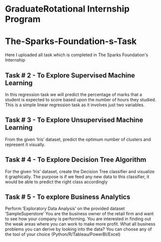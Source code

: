 # GraduateRotational Internship Program
# The-Sparks-Foundation-s-Task
Here I uploaded all task which is completed in The Sparks Foundation's Internship

## Task # 2 - To Explore Supervised Machine Learning

In this regression task we will predict the percentage of
marks that a student is expected to score based upon the
number of hours they studied. This is a simple linear
regression task as it involves just two variables.

## Task # 3 - To Explore Unsupervised Machine Learning

From the given ‘Iris’ dataset, predict the optimum number of
clusters and represent it visually.

## Task # 4 - To Explore Decision Tree Algorithm

For the given ‘Iris’ dataset, create the Decision Tree classifier and
visualize it graphically. The purpose is if we feed any new data to this
classifier, it would be able to predict the right class accordingly

## Task # 5 - To explore Business Analytics 

Perform ‘Exploratory Data Analysis’ on the provided dataset
‘SampleSuperstore’
You are the business owner of the retail firm and want to see
how your company is performing. You are interested in finding
out the weak areas where you can work to make more profit.
What all business problems you can derive by looking into the
data? You can choose any of the tool of your choice
(Python/R/Tableau/PowerBI/Excel)
